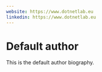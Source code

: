 ```yaml
---
website: https://www.dotnetlab.eu
linkedin: https://www.dotnetlab.eu
---
```

 
# Default author
This is the default author biography.